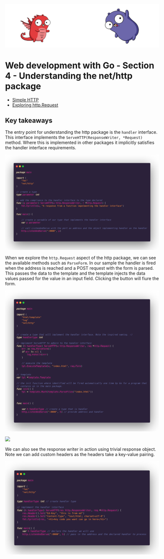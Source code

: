 ![](/assets/gologo.png)

# Web development with Go - Section 4 - Understanding the net/http package

- [Simple HTTP](/web/src/goWebMcLeod/S4-nethttp/01-simpleHttp)
- [Exploring http.Request](/web/src/goWebMcLeod/S4-nethttp/02-request)

## Key takeaways

The entry point for understanding the http package is the `handler` interface. This interface implements the `ServeHTTP(ResponseWriter, *Request)` method. Where this is implemented in other packages it implicitly satisfies the handler interface requirements.

![](/web/src/goWebMcLeod/S4-nethttp/assets/createHandler.png)

When we explore the `http.Request` aspect of the http package, we can see the available methods such as `ParseForm`. In our sample the handler is fired when the address is reached and a POST request with the form is parsed. This passes the data to the template and the template injects the data values passed for the value in an input field. Clicking the button will fiure the form.

![](/web/src/goWebMcLeod/S4-nethttp/assets/402-request-demo.png)

![](/web/src/goWebMcLeod/S4-nethttp/assets/403-request.png)

We can also see the response writer in action using trivial response object. Note we can add custom headers as the headers take a key-value pairing.

![](/web/src/goWebMcLeod/S4-nethttp/assets/404-response-writer.png)
